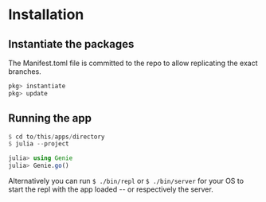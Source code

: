 # Installation

## Instantiate the packages

The Manifest.toml file is committed to the repo to allow replicating the exact branches.

```julia
pkg> instantiate
pkg> update
```

## Running the app

```julia
$ cd to/this/apps/directory
$ julia --project

julia> using Genie
julia> Genie.go()
```

Alternatively you can run `$ ./bin/repl` or `$ ./bin/server` for your OS to start the repl with the app loaded -- or respectively the server.

